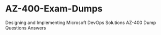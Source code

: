 # AZ-400-Exam-Dumps
Designing and Implementing Microsoft DevOps Solutions AZ-400 Dump Questions Answers
